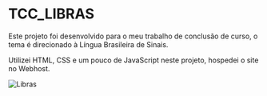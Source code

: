 # TCC_LIBRAS
Este projeto foi desenvolvido para o meu trabalho de conclusão de curso, o tema é direcionado à Língua Brasileira de Sinais.

Utilizei HTML, CSS e um pouco de JavaScript neste projeto, hospedei o site no Webhost.

![Libras](https://encrypted-tbn0.gstatic.com/images?q=tbn:ANd9GcQk5VUyjbehqGWJfN70XAe0KiqVj3b--X2Xjw&usqp=CAU)


